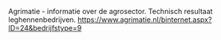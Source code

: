 Agrimatie - informatie over de agrosector. Technisch resultaat leghennenbedrijven.  https://www.agrimatie.nl/binternet.aspx?ID=24&bedrijfstype=9 
